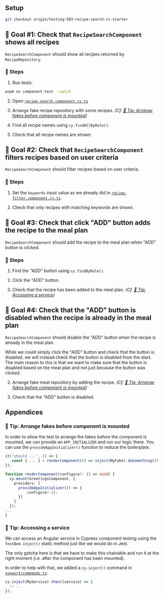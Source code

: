 ## Setup

```sh
git checkout origin/testing-503-recipe-search-ct-starter
```

## 🎯 Goal #1: Check that `RecipeSearchComponent` shows all recipes

`RecipeSearchComponent` should show all recipes returned by `RecipeRepository`.

### 📝 Steps

1. Run tests:

```sh
pnpm nx component-test --watch
```

2. Open [`recipe-search.component.cy.ts`](../apps/whiskmate/src/app/recipe/recipe-search.component.cy.ts)

3. Arrange fake recipe repository with some recipes. _(Cf. [🎁 Tip: Arrange fakes before component is mounted](#-tip-arrange-fakes-before-component-is-mounted))_

4. Find all recipe names using `cy.findAllByRole()`.

5. Check that all recipe names are shown.

## 🎯 Goal #2: Check that `RecipeSearchComponent` filters recipes based on user criteria

`RecipeSearchComponent` should filter recipes based on user criteria.

### 📝 Steps

1. Set the `keywords` input value as we already did in [`recipe-filter.component.cy.ts`](../apps/whiskmate/src/app/recipe/recipe-filter.component.cy.ts).

2. Check that only recipes with matching keywords are shown.

## 🎯 Goal #3: Check that click "ADD" button adds the recipe to the meal plan

`RecipeSearchComponent` should add the recipe to the meal plan when "ADD" button is clicked.

### 📝 Steps

1. Find the "ADD" button using `cy.findByRole()`.

2. Click the "ADD" button.

3. Check that the recipe has been added to the meal plan. _(Cf. [🎁 Tip: Accessing a service](#-tip--accessing-a-service))_

## 🎯 Goal #4: Check that the "ADD" button is disabled when the recipe is already in the meal plan

`RecipeSearchComponent` should disable the "ADD" button when the recipe is already in the meal plan.

While we could simply click the "ADD" button and check that the button is disabled, we will instead check that the button is disabled from the start. The main reason to this is that we want to make sure that the button is disabled based on the meal plan and not just because the button was clicked.

2. Arrange fake meal repository by adding the recipe. _(Cf. [🎁 Tip: Arrange fakes before component is mounted](#-tip-arrange-fakes-before-component-is-mounted))_

3. Check that the "ADD" button is disabled.

## Appendices

### 🎁 Tip: Arrange fakes before component is mounted

In order to allow the test to arrange the fakes before the component is mounted, we can provide an `APP_INITIALIZER` and run our logic there.
You can use the `provideAppInitializer()` function to reduce the boilerplate.

```ts
it('should ...', () => {
   const { ... } = renderComponent(() => inject(MyFake).doSomething());
});

function renderComponent(configure?: () => void) {
  cy.mount(GreetingsComponent, {
    providers: [
      provideAppInitializer(() => {
          configure?.();
      })
    ]
  });
...
}
```

### 🎁 Tip: Accessing a service

We can access an Angular service in Cypress component testing using the `TestBed.inject()` static method just like we would do in Jest.

The only gotcha here is that we have to make this chainable and run it at the right moment (i.e. after the component has been mounted).

In order to help with that, we added a `cy.inject()` command in [`support/commands.ts`](../apps/whiskmate/cypress/support/commands.ts):

```ts
cy.inject(MyService).then((service) => {
  // ...
});
```
